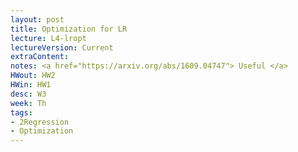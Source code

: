 ```yaml
---
layout: post
title: Optimization for LR
lecture: L4-lropt
lectureVersion: Current
extraContent:
notes: <a href="https://arxiv.org/abs/1609.04747"> Useful </a>
HWout: HW2
HWin: HW1 
desc: W3
week: Th
tags:
- 2Regression
- Optimization
---
```

